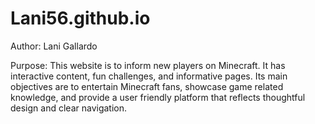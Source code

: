 # Lani56.github.io
Author: Lani Gallardo

Purpose: This website is to inform new players on Minecraft. It has interactive content, fun challenges, and informative pages. Its main objectives are to entertain Minecraft fans, showcase game related knowledge, and provide a user friendly platform that reflects thoughtful design and clear navigation.
